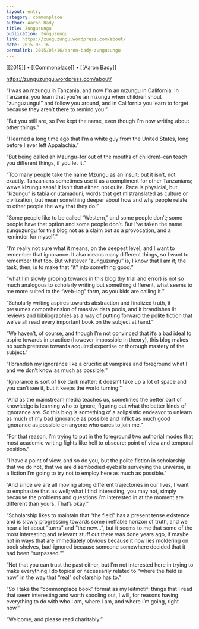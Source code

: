 ```yaml
---
layout: entry
category: commonplace
author: Aaron Bady
title: Zunguzungu
publication: Zunguzungu
link: https://zunguzungu.wordpress.com/about/
date: 2015-05-16
permalink: 2015/05/16/aaron-bady-zunguzungu
---
```


[[2015]] • [[Commonplace]] • [[Aaron Bady]] 

https://zunguzungu.wordpress.com/about/

“I was an mzungu in Tanzania, and now I’m an mzungu in California. In Tanzania, you learn that you’re an mzungu when children shout “zunguzungu!” and follow you around, and in California you learn to forget because they aren’t there to remind you.”

“But you still are, so I’ve kept the name, even though I’m now writing about other things.”

“I learned a long time ago that I’m a white guy from the United States, long before I ever left Appalachia.”

“But being called an Mzungu–for out of the mouths of children!–can teach you different things, if you let it.”

“Too many people take the name Mzungu as an insult; but it isn’t, not exactly. Tanzanians sometimes use it as a compliment for other Tanzanians; wewe kizungu sana! It isn’t that either, not quite. Race is physicial, but “kizungu” is tabia or utamaduni, words that get mistranslated as culture or civilization, but mean something deeper about how and why people relate to other people the way that they do.”

“Some people like to be called “Western,” and some people don’t; some people have that option and some people don’t. But I’ve taken the name zunguzungu for this blog not as a claim but as a provocation, and a reminder for myself.”

“I’m really not sure what it means, on the deepest level, and I want to remember that ignorance. It also means many different things, so I want to remember that too. But whatever “zunguzungu” is, I know that I am it; the task, then, is to make that “it” into something good.”

“what I’m slowly groping towards in this blog (by trial and error) is not so much analogous to scholarly writing but something different, what seems to me more suited to the “web-log” form, as you kids are calling it.”

“Scholarly writing aspires towards abstraction and finalized truth, it presumes comprehension of massive data pools, and it brandishes lit reviews and bibliographies as a way of putting forward the polite fiction that we’ve all read every important book on the subject at hand.”

“We haven’t, of course, and though I’m not convinced that it’s a bad ideal to aspire towards in practice (however impossible in theory), this blog makes no such pretense towards acquired expertise or thorough mastery of the subject.”

“I brandish my ignorance like a crucifix at vampires and foreground what I and we don’t know as much as possible.”

“Ignorance is sort of like dark matter: it doesn’t take up a lot of space and you can’t see it, but it keeps the world turning.”

“And as the mainstream media teaches us, sometimes the better part of knowledge is learning who to ignore, figuring out what the better kinds of ignorance are. So this blog is something of a solipsistic endeavor to unlearn as much of my bad ignorance as possible and inflict as much good ignorance as possible on anyone who cares to join me.”

“For that reason, I’m trying to put in the foreground two authorial modes that most academic writing fights like hell to obscure: point of view and temporal position.”

“I have a point of view, and so do you, but the polite fiction in scholarship that we do not, that we are disembodied eyeballs surveying the universe, is a fiction I’m going to try not to employ here as much as possible.”

“And since we are all moving along different trajectories in our lives, I want to emphasize that as well; what I find interesting, you may not, simply because the problems and questions I’m interested in at the moment are different than yours. That’s okay.”

“Scholarship likes to maintain that “the field” has a present tense existence and is slowly progressing towards some ineffable horizon of truth, and we hear a lot about “turns” and “the new…”, but it seems to me that some of the most interesting and relevant stuff out there was done years ago, if maybe not in ways that are immediately obvious because it now lies moldering on book shelves, bad-ignored because someone somewhere decided that it had been “surpassed.””

“Not that you can trust the past either, but I’m not interested here in trying to make everything I do topical or necessarily related to “where the field is now” in the way that “real” scholarship has to.”

“So I take the “commonplace book” format as my leitmotif: things that I read that seem interesting and worth spooling out, I will, for reasons having everything to do with who I am, where I am, and where I’m going, right now.”

“Welcome, and please read charitably.”
